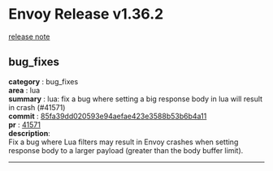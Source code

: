 # Envoy Release v1.36.2

[release note](https://www.envoyproxy.io/docs/envoy/latest/version_history/v1.36/v1.36.2)

## bug_fixes

**category**   : bug_fixes  
**area**       : lua  
**summary**    : lua: fix a bug where setting a big response body in lua will result in crash (#41571)  
**commit**     : [85fa39dd020593e94aefae423e3588b53b6b4a11](https://github.com/envoyproxy/envoy/commit/85fa39dd020593e94aefae423e3588b53b6b4a11)  
**pr**         : [41571](https://github.com/envoyproxy/envoy/pull/41571)  
**description**:  
Fix a bug where Lua filters may result in Envoy crashes when setting response body to a larger payload (greater than the body buffer limit).   
 
---

